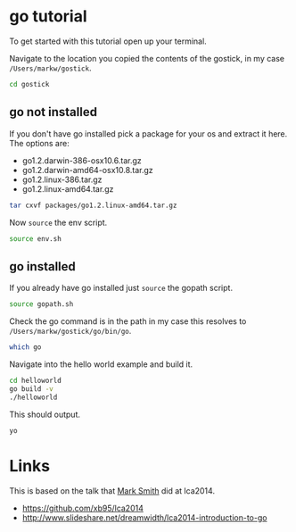 # go tutorial

To get started with this tutorial open up your terminal.

Navigate to the location you copied the contents of the gostick, in my
case `/Users/markw/gostick`.

```bash
cd gostick
```

## go not installed

If you don't have go installed pick a package for your os and extract it here. The options are:

* go1.2.darwin-386-osx10.6.tar.gz
* go1.2.darwin-amd64-osx10.8.tar.gz
* go1.2.linux-386.tar.gz
* go1.2.linux-amd64.tar.gz

```bash
tar cxvf packages/go1.2.linux-amd64.tar.gz
```

Now `source` the env script.

```bash
source env.sh
```

## go installed

If you already have go installed just `source` the gopath script.

```bash
source gopath.sh
```

Check the go command is in the path in my case this resolves to
`/Users/markw/gostick/go/bin/go`.

```bash
which go
```

Navigate into the hello world example and build it.

```bash
cd helloworld
go build -v
./helloworld
```

This should output.

```
yo
```

# Links

This is based on the talk that [Mark Smith](https://twitter.com/zorkian) did at lca2014.

* https://github.com/xb95/lca2014
* http://www.slideshare.net/dreamwidth/lca2014-introduction-to-go
